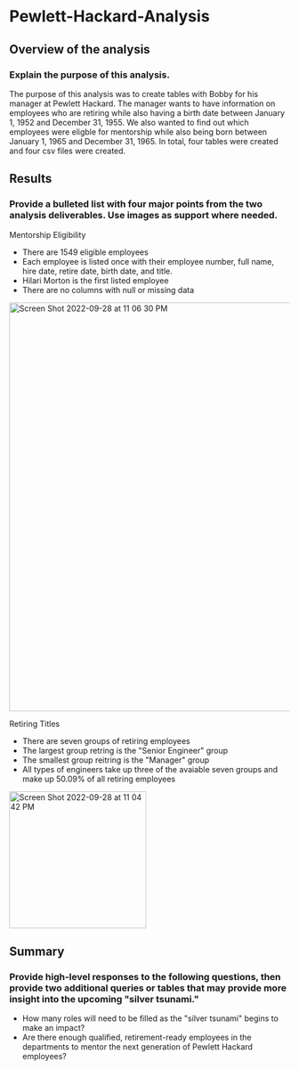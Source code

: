 # Pewlett-Hackard-Analysis
## Overview of the analysis
### Explain the purpose of this analysis.
The purpose of this analysis was to create tables with Bobby for his manager at Pewlett Hackard. The manager wants to have information on employees who are retiring while also having a birth date between January 1, 1952 and December 31, 1955. We also wanted to find out which employees were eligble for mentorship while also being born between January 1, 1965 and December 31, 1965. In total, four tables were created and four csv files were created.
## Results
### Provide a bulleted list with four major points from the two analysis deliverables. Use images as support where needed.
Mentorship Eligibility
- There are 1549 eligible employees
- Each employee is listed once with their employee number, full name, hire date, retire date, birth date, and title.
- Hilari Morton is the first listed employee
- There are no columns with null or missing data
<img width="734" alt="Screen Shot 2022-09-28 at 11 06 30 PM" src="https://user-images.githubusercontent.com/111014191/192952115-c02fb05d-a8fd-470c-8c41-2917107c3c10.png">

Retiring Titles
- There are seven groups of retiring employees
- The largest group retring is the "Senior Engineer" group
- The smallest group reitring is the "Manager" group
- All types of engineers take up three of the avaiable seven groups and make up 50.09% of all retiring employees

<img width="246" alt="Screen Shot 2022-09-28 at 11 04 42 PM" src="https://user-images.githubusercontent.com/111014191/192951825-8ad3bb22-fdc3-4520-9ebf-521f53ef8aa7.png">

## Summary
### Provide high-level responses to the following questions, then provide two additional queries or tables that may provide more insight into the upcoming "silver tsunami."
- How many roles will need to be filled as the "silver tsunami" begins to make an impact?
- Are there enough qualified, retirement-ready employees in the departments to mentor the next generation of Pewlett Hackard employees?
